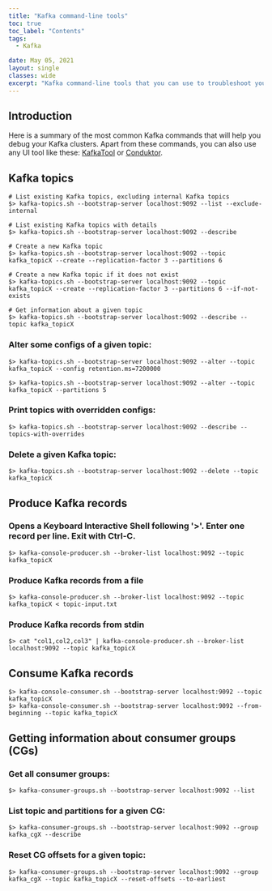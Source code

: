 ```yaml
---
title: "Kafka command-line tools"
toc: true
toc_label: "Contents"
tags:
  - Kafka

date: May 05, 2021
layout: single
classes: wide
excerpt: "Kafka command-line tools that you can use to troubleshoot your Kafka clusters."
---
```


## Introduction
Here is a summary of the most common Kafka commands that will help you debug your Kafka clusters. Apart from these commands, you can also use any UI tool like these: [KafkaTool](https://www.kafkatool.com/) or [Conduktor](https://www.conduktor.io/).

## Kafka topics
```
# List existing Kafka topics, excluding internal Kafka topics
$> kafka-topics.sh --bootstrap-server localhost:9092 --list --exclude-internal

# List existing Kafka topics with details
$> kafka-topics.sh --bootstrap-server localhost:9092 --describe

# Create a new Kafka topic
$> kafka-topics.sh --bootstrap-server localhost:9092 --topic kafka_topicX --create --replication-factor 3 --partitions 6

# Create a new Kafka topic if it does not exist
$> kafka-topics.sh --bootstrap-server localhost:9092 --topic kafka_topicX --create --replication-factor 3 --partitions 6 --if-not-exists

# Get information about a given topic
$> kafka-topics.sh --bootstrap-server localhost:9092 --describe --topic kafka_topicX
```

### Alter some configs of a given topic:
```
$> kafka-topics.sh --bootstrap-server localhost:9092 --alter --topic kafka_topicX --config retention.ms=7200000

$> kafka-topics.sh --bootstrap-server localhost:9092 --alter --topic kafka_topicX --partitions 5
```
### Print topics with overridden configs:
```
$> kafka-topics.sh --bootstrap-server localhost:9092 --describe --topics-with-overrides
```

### Delete a given Kafka topic:
```
$> kafka-topics.sh --bootstrap-server localhost:9092 --delete --topic kafka_topicX
```

## Produce Kafka records
### Opens a Keyboard Interactive Shell following '>'. Enter one record per line. Exit with Ctrl-C.
```
$> kafka-console-producer.sh --broker-list localhost:9092 --topic kafka_topicX
```

### Produce Kafka records from a file
```
$> kafka-console-producer.sh --broker-list localhost:9092 --topic kafka_topicX < topic-input.txt
```

### Produce Kafka records from stdin
```
$> cat "col1,col2,col3" | kafka-console-producer.sh --broker-list localhost:9092 --topic kafka_topicX
```

## Consume Kafka records
```
$> kafka-console-consumer.sh --bootstrap-server localhost:9092 --topic kafka_topicX
$> kafka-console-consumer.sh --bootstrap-server localhost:9092 --from-beginning --topic kafka_topicX
```

## Getting information about consumer groups (CGs)
### Get all consumer groups:
```
$> kafka-consumer-groups.sh --bootstrap-server localhost:9092 --list
```

### List topic and partitions for a given CG:
```
$> kafka-consumer-groups.sh --bootstrap-server localhost:9092 --group kafka_cgX --describe
```

### Reset CG offsets for a given topic:
```
$> kafka-consumer-groups.sh --bootstrap-server localhost:9092 --group kafka_cgX --topic kafka_topicX --reset-offsets --to-earliest
```